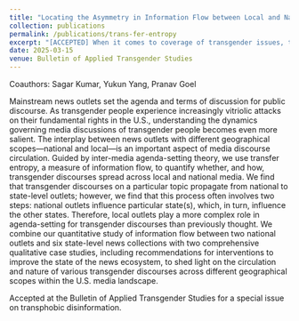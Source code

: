 ```yaml
---
title: "Locating the Asymmetry in Information Flow between Local and National Media on Transgender Discourses"
collection: publications
permalink: /publications/trans-fer-entropy
excerpt: "[ACCEPTED] When it comes to coverage of transgender issues, the interplay between national news outlets and state outlets is more complicated than a simple national-to-local agenda-setting pattern."
date: 2025-03-15
venue: Bulletin of Applied Transgender Studies
---
```

Coauthors: Sagar Kumar, Yukun Yang, Pranav Goel

Mainstream news outlets set the agenda and terms of discussion for public discourse. As transgender people experience increasingly vitriolic attacks on their fundamental rights in the U.S., understanding the dynamics governing media discussions of transgender people becomes even more salient. The interplay between news outlets with different geographical scopes—national and local—is an important aspect of media discourse circulation. Guided by inter-media agenda-setting theory, we use transfer entropy, a measure of information flow, to quantify whether, and how, transgender discourses spread across local and national media. We find that transgender discourses on a particular topic propagate from national to state-level outlets; however, we find that this process often involves two steps: national outlets influence particular state(s), which, in turn, influence the other states. Therefore, local outlets play a more complex role in agenda-setting for transgender discourses than previously thought. We combine our quantitative study of information flow between two national outlets and six state-level news collections with two comprehensive qualitative case studies, including recommendations for interventions to improve the state of the news ecosystem, to shed light on the circulation and nature of various transgender discourses across different geographical scopes within the U.S. media landscape. 

Accepted at the Bulletin of Applied Transgender Studies for a special issue on transphobic disinformation.
